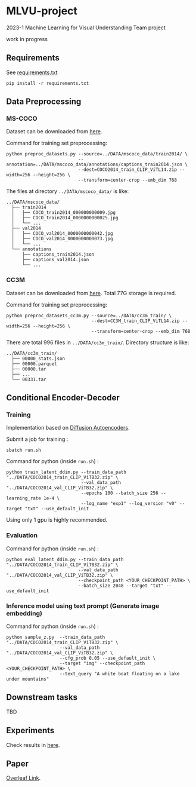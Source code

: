 # MLVU-project
2023-1 Machine Learning for Visual Understanding Team project

work in progress


## Requirements

See [requirements.txt](https://github.com/frogyunmax/MLVU-project/blob/main/requirements.txt)

```
pip install -r requirements.txt
```

## Data Preprocessing

### MS-COCO

Dataset can be downloaded from [here](https://cocodataset.org/#download).

Command for training set preprocessing:

```
python preproc_datasets.py --source=../DATA/mscoco_data/train2014/ \
                           --annotation=../DATA/mscoco_data/annotations/captions_train2014.json \
                           --dest=COCO2014_train_CLIP_ViTL14.zip --width=256 --height=256 \
                           --transform=center-crop --emb_dim 768
```

The files at directory `../DATA/mscoco_data/` is like:

```
../DATA/mscoco_data/
  ├── train2014
  │   ├── COCO_train2014_000000000009.jpg
  │   ├── COCO_train2014_0000000000025.jpg
  │   └── ...
  ├── val2014
  │   ├── COCO_val2014_0000000000042.jpg
  │   ├── COCO_val2014_0000000000073.jpg
  │   └── ...
  └── annotations
      ├── captions_train2014.json
      ├── captions_val2014.json
      └── ...
``` 


### CC3M

Dataset can be downloaded from [here](https://github.com/rom1504/img2dataset/blob/main/dataset_examples/cc3m.md). Total 77G storage is required.

Command for training set preprocessing:

```
python preproc_datasets_cc3m.py --source=../DATA/cc3m_train/ \
                                --dest=CC3M_train_CLIP_ViTL14.zip --width=256 --height=256 \
                                --transform=center-crop --emb_dim 768
```

There are total 996 files in `../DATA/cc3m_train/`. Directory structure is like:

```
../DATA/cc3m_train/
  ├── 00000_stats.json
  ├── 00000.parquet
  ├── 00000.tar
  ├── ...
  └── 00331.tar
``` 

## Conditional Encoder-Decoder

### Training

Implementation based on [Diffusion Autoencoders](https://github.com/phizaz/diffae).

Submit a job for training :

```
sbatch run.sh
```

Command for python (inside `run.sh`) : 

```
python train_latent_ddim.py --train_data_path "../DATA/COCO2014_train_CLIP_ViTB32.zip" \
                            --val_data_path "../DATA/COCO2014_val_CLIP_ViTB32.zip" \
                            --epochs 100 --batch_size 256 --learning_rate 1e-4 \
                            --log_name "exp1" --log_version "v0" --target "txt" --use_default_init
```

Using only 1 gpu is highly recommended.


### Evaluation

Command for python (inside `run.sh`) : 

```
python eval_latent_ddim.py --train_data_path "../DATA/COCO2014_train_CLIP_ViTB32.zip" \
                           --val_data_path "../DATA/COCO2014_val_CLIP_ViTB32.zip" \
                           --checkpoint_path <YOUR_CHECKPOINT_PATH> \
                           --batch_size 2048 --target "txt" --use_default_init
```

### Inference model using text prompt (Generate image embedding)

Command for python (inside `run.sh`) : 

```
python sample_z.py  --train_data_path "../DATA/COCO2014_train_CLIP_ViTB32.zip" \
                    --val_data_path "../DATA/COCO2014_val_CLIP_ViTB32.zip" \
                    --cfg_prob 0.05 --use_default_init \
                    --target "img" --checkpoint_path <YOUR_CHECKPOINT_PATH> \
                    --text_query "A white boat floating on a lake under mountains"
```

## Downstream tasks

TBD

## Experiments

Check results in [here](https://docs.google.com/spreadsheets/d/1iorV8BHk1StLiq6OIMCb_GdRo_Lg9sVqjwcGnNep-6A/edit#gid=1980661715).

## Paper

[Overleaf Link](https://www.overleaf.com/project/6453de916a02aa1601de1b36).
